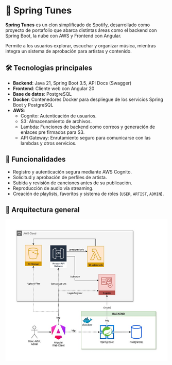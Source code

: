 # 🎵 Spring Tunes

**Spring Tunes** es un clon simplificado de Spotify, desarrollado como proyecto de portafolio que abarca distintas áreas como el backend con Spring Boot, la nube con AWS y Frontend con Angular.

Permite a los usuarios explorar, escuchar y organizar música, mientras integra un sistema de aprobación para artistas y contenido.

## 🛠️ Tecnologías principales

- **Backend**: Java 21, Spring Boot 3.5, API Docs (Swagger)
- **Frontend**: Cliente web con Angular 20
- **Base de datos**: PostgreSQL
- **Docker**: Contenedores Docker para despliegue de los servicios Spring Boot y PostgreSQL
- **AWS**: 
  - Cognito: Autenticación de usuarios.
  - S3: Almacenamiento de archivos.
  - Lambda: Funciones de backend como correos y generación de enlaces pre firmados para S3.
  - API Gateway: Enrutamiento seguro para comunicarse con las lambdas y otros servicios.

## 🔑 Funcionalidades  

- Registro y autenticación segura mediante AWS Cognito.
- Solicitud y aprobación de perfiles de artista.
- Subida y revisión de canciones antes de su publicación.
- Reproducción de audio vía streaming.
- Creación de playlists, favoritos y sistema de roles (`USER`, `ARTIST`, `ADMIN`).

## 🔗 Arquitectura general

<img src="./assets/arquitectura-general.jpg" alt="Architecture" width="550" />
